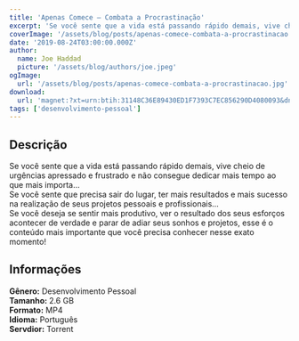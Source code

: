```yaml
---
title: 'Apenas Comece – Combata a Procrastinação'
excerpt: 'Se você sente que a vida está passando rápido demais, vive cheio de urgências apressado e frustrado e não consegue dedicar mais tempo ao que mais importa… Se você sente que precisa sair do lugar, ter mais resultados e mais sucesso na realização de seus projetos pessoais e profissionais'
coverImage: '/assets/blog/posts/apenas-comece-combata-a-procrastinacao.jpg'
date: '2019-08-24T03:00:00.000Z'
author:
  name: Joe Haddad
  picture: '/assets/blog/authors/joe.jpeg'
ogImage:
  url: '/assets/blog/posts/apenas-comece-combata-a-procrastinacao.jpg'
download:
  url: 'magnet:?xt=urn:btih:31148C36E89430ED1F7393C7EC856290D4080093&dn=Apenas%20Comece%20-%20Combata%20a%20Procrastina%c3%a7%c3%a3o&tr=udp%3a%2f%2ftracker.openbittorrent.com%3a1337%2fannounce&tr=udp%3a%2f%2ftracker.opentrackr.org%3a1337%2fannounce'
tags: ['desenvolvimento-pessoal']
---
```

<h2>Descrição</h2>
<p></p><p>Se você sente que a vida está passando rápido demais, vive cheio de urgências apressado e frustrado e não consegue dedicar mais tempo ao que mais importa…<br/>Se você sente que precisa sair do lugar, ter mais resultados e mais sucesso na realização de seus projetos pessoais e profissionais…<br/>Se você deseja se sentir mais produtivo, ver o resultado dos seus esforços acontecer de verdade e parar de adiar seus sonhos e projetos, esse é o conteúdo mais importante que você precisa conhecer nesse exato momento!</p><h2>Informações</h2><p><strong>Gênero:</strong> Desenvolvimento Pessoal<br/><strong>Tamanho: </strong>2.6 GB<br/><strong>Formato:</strong> MP4<br/><strong>Idioma:</strong> Português<br/><strong>Servdior:</strong>  Torrent</p>